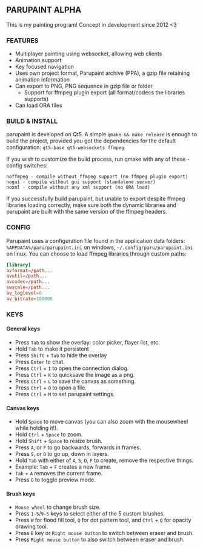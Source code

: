 ## PARUPAINT ALPHA
This is my painting program! Concept in development since 2012 <3

### FEATURES
- Multiplayer painting using websocket, allowing web clients
- Animation support
- Key focused navigation
- Uses own project format, Parupaint archive (PPA), a gzip file retaining animation information
- Can export to PNG, PNG sequence in gzip file or folder
	- Support for ffmpeg plugin export (all format/codecs the libraries supports)
- Can load ORA files

### BUILD & INSTALL
parupaint is developed on Qt5. A simple `qmake && make release` is enough to build the project, provided you got the dependencies for the default configuration:
`qt5-base qt5-websockets ffmpeg`

If you wish to customize the build process, run qmake with any of these -config switches:
```
noffmpeg - compile without ffmpeg support (no ffmpeg plugin export)
nogui - compile without gui support (standalone server)
noxml - compile without any xml support (no ORA load)
```
If you successfully build parupaint, but unable to export despite ffmpeg libraries loading correctly, make sure both the dynamic libraries and parupaint are built with the same version of the ffmpeg headers.

### CONFIG
Parupaint uses a configuration file found in the application data folders: `%APPDATA%/paru/parupaint.ini` on windows, `~/.config/paru/parupaint.ini` on linux. You can choose to load ffmpeg libraries through custom paths:

```conf
[library]
avformat=/path...
avutil=/path...
avcodec=/path...
swscale=/path...
av_loglevel=0
av_bitrate=100000
```

### KEYS

#### General keys
- Press `Tab` to show the overlay: color picker, flayer list, etc.
- Hold `Tab` to make it persistent
- Press `Shift` + `Tab` to hide the overlay
- Press `Enter` to chat.
- Press `Ctrl` + `I` to open the connection dialog.
- Press `Ctrl` + `K` to quicksave the image as a png.
- Press `Ctrl` + `L` to save the canvas as something.
- Press `Ctrl` + `O` to open a file.
- Press `Ctrl` + `M` to set parupaint settings.

#### Canvas keys
- Hold `Space` to move canvas (you can also zoom with the mousewheel while holding it!).
- Hold `Ctrl` + `Space` to zoom.
- Hold `Shift` + `Space` to resize brush.
- Press `A`, or `F` to go backwards, forwards in frames.
- Press `S`, or `D` to go up, down in layers.
- Hold `Tab` with either of `A`, `S`, `D`, `F` to create, remove the respective things.
 - Example: `Tab` + `F` creates a new frame.
 - `Tab` + `A` removes the current frame.
- Press `G` to toggle preview mode.

#### Brush keys
- `Mouse wheel` to change brush size.
- Press `1-5`/`9-5` keys to select either of the 5 custom brushes.
- Press `W` for flood fill tool, `Q` for dot pattern tool, and `Ctrl` + `Q` for opacity drawing tool.
- Press `E` key or `Right mouse button` to switch between eraser and brush. 
- Press `Right mouse button` to also switch between eraser and brush.
